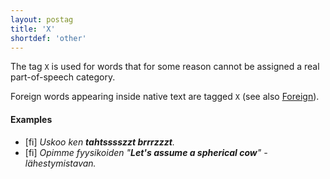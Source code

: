 ```yaml
---
layout: postag
title: 'X'
shortdef: 'other'
---
```


The tag `X` is used for words that for some reason cannot be assigned
a real part-of-speech category.

Foreign words appearing inside native text are tagged `X` (see also
[Foreign]()).

#### Examples

* [fi] _Uskoo ken <b>tahtsssszzt brrrzzzt</b>._
* [fi] _Opimme fyysikoiden "<b>Let's assume a spherical cow</b>" -lähestymistavan._
<!-- Interlanguage links updated Út zář 29 20:42:59 CEST 2020 -->
